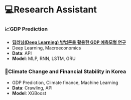 <h1> 💻Research Assistant </h1>

<p>
  <h3> 📈GDP Prediction </h3>
    
  - <a href="https://sites.google.com/view/pjh3479/research-areas?authuser=0"><b>딥러닝(Deep Learning) 방법론을 활용한 GDP 예측모형 연구</b></a>
  - Deep Learning, Macroeconomics
  - <b>Data</b>: API
  - <b>Model</b>: MLP, RNN, LSTM, GRU 
</p>
 
 
 
 <p>
   <h3> 🌳Climate Change and Financial Stability in Korea </h3>

   - GDP Prediction, Climate finance, Machine Learning
   - <b>Data</b>: Crawling, API
   - <b>Model</b>: XGBoost

</p>
